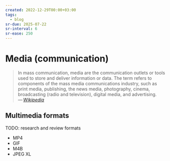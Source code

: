 ```yaml
---
created: 2022-12-29T00:00+03:00
tags:
  - blog
sr-due: 2025-07-22
sr-interval: 6
sr-ease: 250
---
```


# Media (communication)

> In mass communication, media are the communication outlets or tools used to store and deliver information or data. The term refers to components of the mass media communications industry, such as print media, publishing, the news media, photography, cinema, broadcasting (radio and television), digital media, and advertising.\
> — <cite>[Wikipedia](https://en.wikipedia.org/wiki/Media_(communication))</cite>

## Multimedia formats

TODO: research and review formats

- MP4
- GIF
- M4B
- JPEG XL

